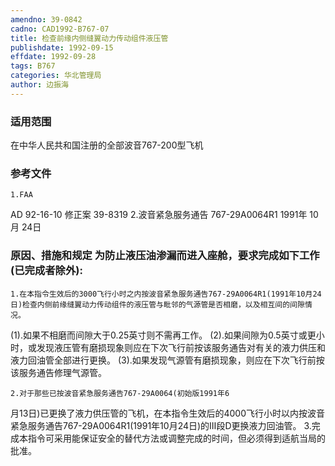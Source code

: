 ```yaml
---
amendno: 39-0842
cadno: CAD1992-B767-07
title: 检查前缘内侧缝翼动力传动组件液压管
publishdate: 1992-09-15
effdate: 1992-09-28
tags: B767
categories: 华北管理局
author: 边振海
---
```


### 适用范围 
在中华人民共和国注册的全部波音767-200型飞机

<!--more-->
### 参考文件
    1.FAA 
AD 92-16-10  修正案 39-8319 
    2.波音紧急服务通告 767-29A0064R1 1991年 10月 24日

### 原因、措施和规定     为防止液压油渗漏而进入座舱，要求完成如下工作(已完成者除外): 
    1.在本指令生效后的3000飞行小时之内按波音紧急服务通告767-29A0064R1(1991年10月24日)检查内侧前缘缝翼动力传动组件的液压管与毗邻的气源管是否相磨，以及相互间的间隙情况。 
(1).如果不相磨而间隙大于0.25英寸则不需再工作。 
      (2).如果间隙为0.5英寸或更小时，或发现液压管有磨损现象则应在下次飞行前按该服务通告对有关的液力供压和液力回油管全部进行更换。 
(3).如果发现气源管有磨损现象，则应在下次飞行前按该服务通告修理气源管。 

    2.对于那些已按波音紧急服务通告767-29A0064(初始版1991年6
  
月13日)已更换了液力供压管的飞机，在本指令生效后的4000飞行小时以内按波音紧急服务通告767-29A0064R1(1991年10月24日)的Ⅲ段D更换液力回油管。 
    3.完成本指令可采用能保证安全的替代方法或调整完成的时间，但必须得到适航当局的批准。
